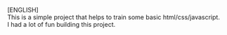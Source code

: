 [ENGLISH]</br>
This is a simple project that helps to train some basic html/css/javascript.</br>
I had a lot of fun building this project.
